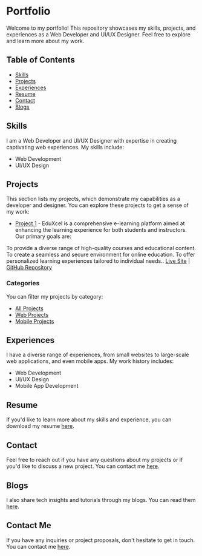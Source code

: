 # Portfolio

Welcome to my portfolio! This repository showcases my skills, projects, and experiences as a Web Developer and UI/UX Designer. Feel free to explore and learn more about my work.

## Table of Contents

- [Skills](#skills)
- [Projects](#projects)
- [Experiences](#experiences)
- [Resume](#resume)
- [Contact](#contact)
- [Blogs](#blogs)

## Skills

I am a Web Developer and UI/UX Designer with expertise in creating captivating web experiences. My skills include:

- Web Development
- UI/UX Design

## Projects

This section lists my projects, which demonstrate my capabilities as a developer and designer. You can explore these projects to get a sense of my work:

- [Project 1](https://eduxcel.vercel.app) - EduXcel is a comprehensive e-learning platform aimed at enhancing the learning experience for both students and instructors. Our primary goals are:

To provide a diverse range of high-quality courses and educational content.
To create a seamless and secure environment for online education.
To offer personalized learning experiences tailored to individual needs.. [Live Site](https://eduxcel.vercel.app) | [GitHub Repository](https://github.com/hello-developer-sanjay/EduXcel-a-platform-designed-for-seamless-online-education)


### Categories

You can filter my projects by category:

- [All Projects](https://sanjay-developer-portfolio.vercel.app/projects/all)
- [Web Projects](https://sanjay-developer-portfolio.vercel.app/projects/web)
- [Mobile Projects](https://sanjay-developer-portfolio.vercel.app/projects/mobile)

## Experiences

I have a diverse range of experiences, from small websites to large-scale web applications, and even mobile apps. My work history includes:

- Web Development
- UI/UX Design
- Mobile App Development

## Resume

If you'd like to learn more about my skills and experience, you can download my resume [here](https://sanjay-developer-portfolio.vercel.app/resume).

## Contact

Feel free to reach out if you have any questions about my projects or if you'd like to discuss a new project. You can contact me [here](https://sanjay-developer-portfolio.vercel.app).

## Blogs

I also share tech insights and tutorials through my blogs. You can read them [here](https://eduxcel.vercel.app/blogs).

## Contact Me

If you have any inquiries or project proposals, don't hesitate to get in touch. You can contact me [here](sanjay.workrework@gmail.com).
